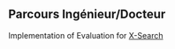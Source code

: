 

## Parcours Ingénieur/Docteur

Implementation of Evaluation for [X-Search](https://dl.acm.org/doi/abs/10.1145/3135974.3135987)


